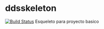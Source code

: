 # ddsskeleton
[![Build Status](https://travis-ci.org/ezequieljsosa/ddsskeleton.svg?branch=master)](https://travis-ci.org/ezequieljsosa/ddsskeleton)
Esqueleto para proyecto basico

